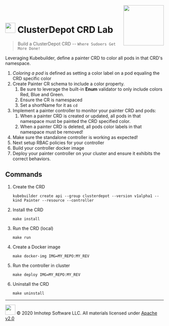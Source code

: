 <img src="../../assets/k8sland.png" align="right" width="128" height="auto"/>

<br/>

# <img src="../../assets/lab.png" width="32" height="auto"/> ClusterDepot CRD Lab

> Build a ClusterDepot CRD -- `Where Sudoers Get More Done!`

Leveraging Kubebuilder, define a painter CRD to color all pods in that CRD's namespace.

1. *Coloring a pod* is defined as setting a color label on a pod equaling
   the CRD specific color
2. Create Painter CR schema to include a color property.
   1. Be sure to leverage the built-in **Enum** validator to only include colors Red, Blue and Green.
   2. Ensure the CR is namespaced
   3. Set a shortName for it as `cd`
3. Implement a painter controller to monitor your painter CRD and pods:
   1. When a painter CRD is created or updated, all pods in that namespace
     must be painted the CRD specified color.
   2. When a painter CRD is deleted, all pods color labels in that namespace
     must be removed!
4. Make sure the standalone controller is working as expected!
5. Next setup RBAC policies for your controller
6. Build your controller docker image
7. Deploy your painter controller on your cluster and ensure it exhibits the correct behaviors.

## Commands

1. Create the CRD

   ```shell
   kubebuilder create api --group clusterdepot --version v1alpha1 --kind Painter --resource --controller
   ```

1. Install the CRD

   ```shell
   make install
   ```

1. Run the CRD (local)

   ```shell
   make run
   ```

1. Create a Docker image

   ```shell
   make docker-img IMG=MY_REPO:MY_REV
   ```

1. Run the controller in cluster

   ```shell
   make deploy IMG=MY_REPO:MY_REV
   ```

1. Uninstall the CRD

   ```shell
   make uninstall
   ```

---
<img src="../../assets/imhotep_logo.png" width="32" height="auto"/> © 2020 Imhotep Software LLC.
All materials licensed under [Apache v2.0](http://www.apache.org/licenses/LICENSE-2.0)